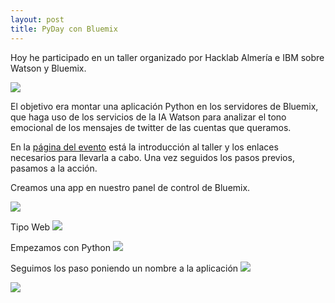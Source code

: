 ```yaml
---
layout: post
title: PyDay con Bluemix
---
```


Hoy he participado en un taller organizado por Hacklab Almería e IBM sobre Watson y Bluemix.

![](http://dii.ufv.es/wp-content/uploads/2016/02/ibm-bluemix.png)

El objetivo era montar una aplicación Python en los servidores de Bluemix, que haga uso de los servicios de la IA Watson para analizar el tono emocional de los mensajes de twitter de las cuentas que queramos.

En la [página del evento](http://hacklabalmeria.net/actividades/2016/09/15/taller-de-watson.html) está la introducción al taller y los enlaces necesarios para llevarla a cabo. Una vez seguidos los pasos previos, pasamos a la acción.

Creamos una app en nuestro panel de control de Bluemix.

![](http://i66.tinypic.com/i2io1g.png)

Tipo Web
![](http://i64.tinypic.com/2pqizgx.png)

Empezamos con Python
![](http://i65.tinypic.com/jpiyh4.png)

Seguimos los paso poniendo un nombre a la aplicación
![](http://i67.tinypic.com/zyd7wo.png)


![](http://i68.tinypic.com/1g0vbr.png)
![]()
![]()
![]()
![]()
![]()
![]()
![]()
![]()
![]()
![]()
![]()
![]()
![]()
![]()
![]()
![]()
![]()
![]()

